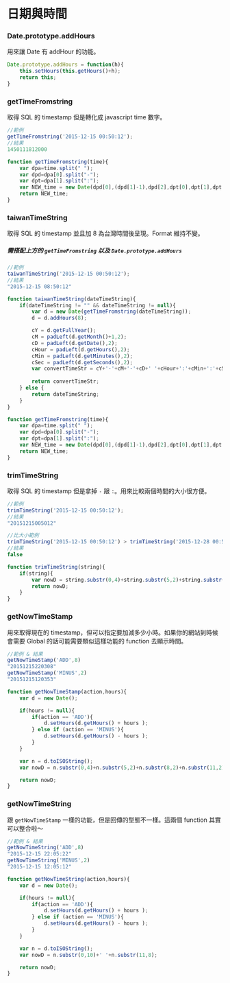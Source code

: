 # 日期與時間

### Date.prototype.addHours
用來讓 Date 有 addHour 的功能。
```javascript
Date.prototype.addHours = function(h){
	this.setHours(this.getHours()+h);
	return this;
}
```

### getTimeFromstring
取得 SQL 的 timestamp 但是轉化成 javascript time 數字。
```javascript
//範例
getTimeFromstring('2015-12-15 00:50:12');
//結果
1450111812000
```
```javascript
function getTimeFromstring(time){
	var dpa=time.split(" ");
	var dpd=dpa[0].split("-");
	var dpt=dpa[1].split(":");
	var NEW_time = new Date(dpd[0],(dpd[1]-1),dpd[2],dpt[0],dpt[1],dpt[2]).getTime();
	return NEW_time;
}
```

### taiwanTimeString
取得 SQL 的 timestamp 並且加 8 為台灣時間後呈現。Format 維持不變。
##### **需搭配上方的 `getTimeFromstring` 以及 `Date.prototype.addHours`**

```javascript
//範例
taiwanTimeString('2015-12-15 00:50:12');
//結果
"2015-12-15 08:50:12"
```

```javascript
function taiwanTimeString(dateTimeString){
	if(dateTimeString != "" && dateTimeString != null){
		var d = new Date(getTimeFromstring(dateTimeString));
		d = d.addHours(8);

		cY = d.getFullYear();
		cM = padLeft(d.getMonth()+1,2);
		cD = padLeft(d.getDate(),2);
		cHour = padLeft(d.getHours(),2);
		cMin = padLeft(d.getMinutes(),2);
		cSec = padLeft(d.getSeconds(),2);
		var convertTimeStr = cY+'-'+cM+'-'+cD+' '+cHour+':'+cMin+':'+cSec;
		
		return convertTimeStr;
	} else {
		return dateTimeString;
	}
}

function getTimeFromstring(time){
	var dpa=time.split(" ");
	var dpd=dpa[0].split("-");
	var dpt=dpa[1].split(":");
	var NEW_time = new Date(dpd[0],(dpd[1]-1),dpd[2],dpt[0],dpt[1],dpt[2]).getTime();
	return NEW_time;
}
```

### trimTimeString
取得 SQL 的 timestamp 但是拿掉 `-` 跟 `:`。用來比較兩個時間的大小很方便。
```javascript
//範例
trimTimeString('2015-12-15 00:50:12');
//結果
"20151215005012"

//比大小範例
trimTimeString('2015-12-15 00:50:12') > trimTimeString('2015-12-28 00:50:42')
//結果
false
```

```javascript
function trimTimeString(string){
	if(string){
		var nowD = string.substr(0,4)+string.substr(5,2)+string.substr(8,2)+string.substr(11,2)+string.substr(14,2)+string.substr(17,2);		
		return nowD;
	}
}
```

### getNowTimeStamp
用來取得現在的 timestamp，但可以指定要加減多少小時。如果你的網站到時候會需要 Global 的話可能需要類似這樣功能的 function 去顯示時間。
```javascript
//範例 & 結果
getNowTimeStamp('ADD',8)
"20151215220308"
getNowTimeStamp('MINUS',2)
"20151215120353"
```
```javascript
function getNowTimeStamp(action,hours){
	var d = new Date();

	if(hours != null){
		if(action == 'ADD'){
			d.setHours(d.getHours() + hours );
		} else if (action == 'MINUS'){
			d.setHours(d.getHours() - hours );
		}
	}

	var n = d.toISOString();
	var nowD = n.substr(0,4)+n.substr(5,2)+n.substr(8,2)+n.substr(11,2)+n.substr(14,2)+n.substr(17,2);

	return nowD;
}
```

### getNowTimeString
跟 `getNowTimeStamp` 一樣的功能，但是回傳的型態不一樣。這兩個 function 其實可以整合啦～
```javascript
//範例 & 結果
getNowTimeString('ADD',8)
"2015-12-15 22:05:22"
getNowTimeString('MINUS',2)
"2015-12-15 12:05:12"
```
```javascript
function getNowTimeString(action,hours){
	var d = new Date();

	if(hours != null){
		if(action == 'ADD'){
			d.setHours(d.getHours() + hours );
		} else if (action == 'MINUS'){
			d.setHours(d.getHours() - hours );
		}
	}

	var n = d.toISOString();
	var nowD = n.substr(0,10)+' '+n.substr(11,8);

	return nowD;
}
```